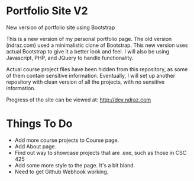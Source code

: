 # Portfolio Site V2
New version of portfolio site using Bootstrap

This is a new version of my personal portfolio page. The old version (ndraz.com) used a minimalistic clone of Bootstrap. 
This new version uses actual Bootstrap to give it a better look and feel.
I will also be using Javascript, PHP, and JQuery to handle functionality.

Actual course project files have been hidden from this repository, as some of them contain sensitive information. 
Eventually, I will set up another repository with clean version of all the projects, with no sensitive information.

Progress of the site can be viewed at: http://dev.ndraz.com

# Things To Do
- Add more course projects to Course page.
- Add About page.
- Find out way to showcase projects that are .exe, such as those in CSC 425
- Add some more style to the page. It's a bit bland.
- Need to get Github Webhook working.
